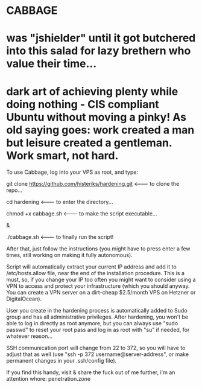 # CABBAGE                     
# was "jshielder" until it got butchered into this salad for lazy brethern who value their time...
# dark art of achieving plenty while doing nothing - CIS compliant Ubuntu without moving a pinky! As old saying goes: work created a man but leisure created a gentleman. Work smart, not hard.

To use Cabbage, log into your VPS as root, and type:

git clone https://github.com/histeriks/hardening.git  <--- to clone the repo...

cd hardening  <--- to enter the directory...

chmod +x cabbage.sh  <--- to make the script executable...

&

./cabbage.sh <--- to finally run the script!

After that, just follow the instructions (you might have to press enter a few times, still working on making it fully autonomous).

Script will automatically extract your current IP address and add it to /etc/hosts.allow file, near the end of the installation procedure. This is a must, so, if you change your IP too often you might want to consider using a VPN to access and protect your infrastructure (which you should anyway. You can create a VPN server on a dirt-cheap $2.5/month VPS on Hetzner or DigitalOcean).

User you create in the hardening process is automatically added to Sudo group and has all administrative privileges. After hardening, you won't be able to log in directly as root anymore, but you can always use "sudo passwd" to reset your root pass and log in as root with "su" if needed, for whatever reason...

SSH communication port will change from 22 to 372, so you will have to adjust that as well (use "ssh -p 372 username@server-address", or make permanent changes in your .ssh/config file).

If you find this handy, visit & share the fuck out of me further, i'm an attention whore: penetration.zone

